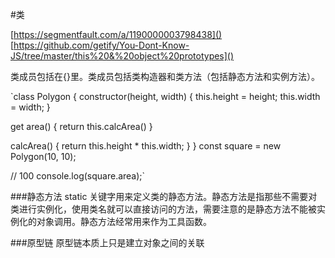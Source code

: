 #类

[https://segmentfault.com/a/1190000003798438]()
[https://github.com/getify/You-Dont-Know-JS/tree/master/this%20&%20object%20prototypes]()

类成员包括在{}里。类成员包括类构造器和类方法（包括静态方法和实例方法）。

`class Polygon {
  constructor(height, width) {
    this.height = height;
    this.width = width;
  }
  
  get area() {
    return this.calcArea()
  }

  calcArea() {
    return this.height * this.width;
  }
}
const square = new Polygon(10, 10);

// 100
console.log(square.area);`

###静态方法
static 关键字用来定义类的静态方法。静态方法是指那些不需要对类进行实例化，使用类名就可以直接访问的方法，需要注意的是静态方法不能被实例化的对象调用。静态方法经常用来作为工具函数。

###原型链
原型链本质上只是建立对象之间的关联